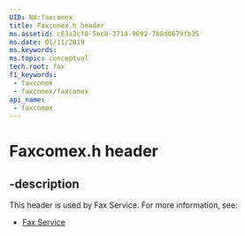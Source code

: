 ```yaml
---
UID: NA:faxcomex
title: Faxcomex.h header
ms.assetid: c63a3cf0-5ec8-3714-9692-7b8d0679fb35
ms.date: 01/11/2019
ms.keywords: 
ms.topic: conceptual
tech.root: fax
f1_keywords:
 - faxcomex
 - faxcomex/faxcomex
api_name:
 - faxcomex
---
```


# Faxcomex.h header


## -description

This header is used by Fax Service. For more information, see:

- [Fax Service](../_fax/index.md)

